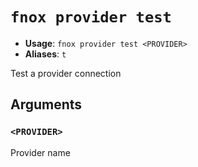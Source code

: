 # `fnox provider test`

- **Usage**: `fnox provider test <PROVIDER>`
- **Aliases**: `t`

Test a provider connection

## Arguments

### `<PROVIDER>`

Provider name
